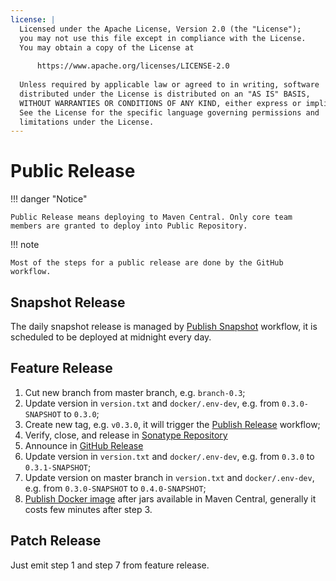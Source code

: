 ```yaml
---
license: |
  Licensed under the Apache License, Version 2.0 (the "License");
  you may not use this file except in compliance with the License.
  You may obtain a copy of the License at
  
      https://www.apache.org/licenses/LICENSE-2.0
  
  Unless required by applicable law or agreed to in writing, software
  distributed under the License is distributed on an "AS IS" BASIS,
  WITHOUT WARRANTIES OR CONDITIONS OF ANY KIND, either express or implied.
  See the License for the specific language governing permissions and
  limitations under the License.
---
```


Public Release
===

!!! danger "Notice"

    Public Release means deploying to Maven Central. Only core team members are granted to deploy into Public Repository.

!!! note

    Most of the steps for a public release are done by the GitHub workflow.

## Snapshot Release

The daily snapshot release is managed by [Publish Snapshot](https://github.com/housepower/spark-clickhouse-connector/blob/master/.github/workflows/publish-snapshot.yml)
workflow, it is scheduled to be deployed at midnight every day.


## Feature Release

1. Cut new branch from master branch, e.g. `branch-0.3`;
2. Update version in `version.txt` and `docker/.env-dev`, e.g. from `0.3.0-SNAPSHOT` to `0.3.0`;
3. Create new tag, e.g. `v0.3.0`, it will trigger the [Publish Release](https://github.com/housepower/spark-clickhouse-connector/blob/master/.github/workflows/publish-release.yml)
   workflow; 
4. Verify, close, and release in [Sonatype Repository](https://oss.sonatype.org/#stagingRepositories)
5. Announce in [GitHub Release](https://github.com/housepower/spark-clickhouse-connector/releases)
6. Update version in `version.txt` and `docker/.env-dev`, e.g. from `0.3.0` to `0.3.1-SNAPSHOT`;
7. Update version on master branch in `version.txt` and `docker/.env-dev`, e.g. from `0.3.0-SNAPSHOT` to `0.4.0-SNAPSHOT`;
8. [Publish Docker image](https://github.com/housepower/spark-clickhouse-connector/tree/master/docker) after jars
   available in Maven Central, generally it costs few minutes after step 3.

## Patch Release

Just emit step 1 and step 7 from feature release.
